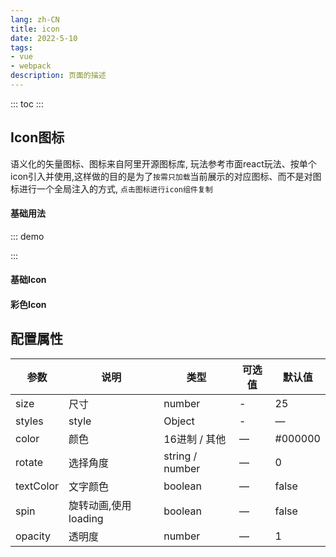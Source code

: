 ```yaml
---
lang: zh-CN
title: icon
date: 2022-5-10 
tags:
- vue
- webpack
description: 页面的描述
---
```


::: toc :::

## Icon图标
语义化的矢量图标、图标来自阿里开源图标库, 玩法参考市面react玩法、按单个icon引入并使用,这样做的目的是为了`按需只加载`当前展示的对应图标、而不是对图标进行一个全局注入的方式, `点击图标进行icon组件复制`
#### 基础用法
::: demo
<div class="flex childer-margin10">
    <gf-icon-add-cart-fill class="m15"></gf-icon-add-cart-fill>
    <gf-icon-add-fill class="m15"></gf-icon-add-fill>
    <gf-icon-add-select class="m15"></gf-icon-add-select>
    <gf-icon-arrow-down class="m15"></gf-icon-arrow-down>
</div>
:::


#### 基础Icon

<GfIcons type='base'></GfIcons>

#### 彩色Icon

<GfIcons type='color'></GfIcons>


## 配置属性
| 参数      | 说明    | 类型      | 可选值       | 默认值   |
|---------- |-------- |---------- |-------------  |-------- |
| size     | 尺寸   | number  |   -          |    25    |
| styles     | style   | Object    |  - |     —    |
| color     | 颜色   | 16进制 / 其他    | — | #000000   |
| rotate     | 选择角度   | string / number    | — | 0   |
| textColor     | 文字颜色   | boolean    | — | false   |
| spin     | 旋转动画,使用loading   | boolean    | — | false   |
| opacity     | 透明度   | number    | — | 1   |



<CommentService></CommentService>